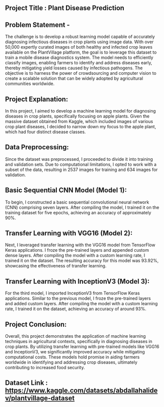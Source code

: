 ## Project Title : Plant Disease Prediction

## Problem Statement - 
The challenge is to develop a robust learning model capable of accurately diagnosing infectious diseases in crop plants using image data. With over 50,000 expertly curated images of both healthy and infected crop leaves available on the PlantVillage platform, the goal is to leverage this dataset to train a mobile disease diagnostics system. The model needs to efficiently classify images, enabling farmers to identify and address diseases early, thereby mitigating yield losses caused by infectious pathogens. The objective is to harness the power of crowdsourcing and computer vision to create a scalable solution that can be widely adopted by agricultural communities worldwide.

## Project Explanation:
In this project, I aimed to develop a machine learning model for diagnosing diseases in crop plants, specifically focusing on apple plants. Given the massive dataset obtained from Kaggle, which included images of various crop plant diseases, I decided to narrow down my focus to the apple plant, which had four distinct disease classes.

## Data Preprocessing:
Since the dataset was preprocessed, I proceeded to divide it into training and validation sets. Due to computational limitations, I opted to work with a subset of the data, resulting in 2537 images for training and 634 images for validation.

## Basic Sequential CNN Model (Model 1):
To begin, I constructed a basic sequential convolutional neural network (CNN) comprising seven layers. After compiling the model, I trained it on the training dataset for five epochs, achieving an accuracy of approximately 90%.

## Transfer Learning with VGG16 (Model 2):
Next, I leveraged transfer learning with the VGG16 model from TensorFlow Keras applications. I froze the pre-trained layers and appended custom dense layers. After compiling the model with a custom learning rate, I trained it on the dataset. The resulting accuracy for this model was 93.92%, showcasing the effectiveness of transfer learning.

## Transfer Learning with InceptionV3 (Model 3):
For the third model, I imported InceptionV3 from TensorFlow Keras applications. Similar to the previous model, I froze the pre-trained layers and added custom layers. After compiling the model with a custom learning rate, I trained it on the dataset, achieving an accuracy of around 93%.

## Project Conclusion:
Overall, this project demonstrates the application of machine learning techniques in agricultural contexts, specifically in diagnosing diseases in crop plants. By utilizing transfer learning with pre-trained models like VGG16 and InceptionV3, we significantly improved accuracy while mitigating computational costs. These models hold promise in aiding farmers worldwide in identifying and addressing crop diseases, ultimately contributing to increased food security.

## Dataset Link : https://www.kaggle.com/datasets/abdallahalidev/plantvillage-dataset

